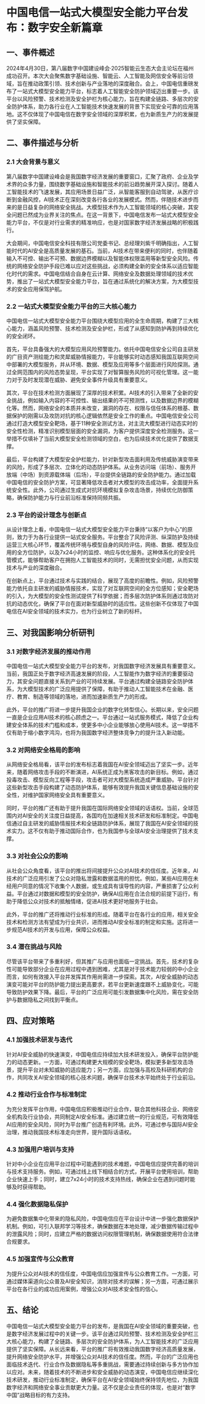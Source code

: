 # 中国电信一站式大模型安全能力平台发布：数字安全新篇章

## 一、事件概述

2024年4月30日，第八届数字中国建设峰会·2025智能云生态大会主论坛在福州成功召开。本次大会聚焦数字基础设施、智能云、人工智能及网信安全等前沿领域，旨在推动政策引领、技术创新与产业落地的深度融合。会上，中国电信重磅发布了一站式大模型安全能力平台，标志着人工智能安全防护领域迈出重要一步。该平台以风险预警、技术检测及安全护栏为核心能力，旨在构建全链路、多层次的安全防护体系，助力各行业在人工智能技术快速发展的背景下实现安全可靠的应用落地。这不仅体现了中国电信在数字安全领域的深厚积累，也为新质生产力的发展提供了坚实保障。

## 二、事件描述与分析

### 2.1 大会背景与意义

第八届数字中国建设峰会是我国数字经济发展的重要窗口，汇聚了政府、企业及学术界的众多力量，围绕数字基础设施和智能技术的前沿趋势展开深入探讨。随着人工智能技术的飞速发展，其应用场景日益广泛，从智能客服到自动驾驶，从医疗诊断到金融风控，AI技术正在深刻改变各行各业的发展模式。然而，伴随技术进步而来的是日益复杂的网络安全挑战。大模型技术作为人工智能领域的核心突破，其安全问题已然成为业界关注的焦点。在这一背景下，中国电信发布一站式大模型安全能力平台，不仅是对行业需求的精准响应，也是对国家数字经济发展战略的积极践行。

大会期间，中国电信安全科技有限公司党委书记、总经理刘紫千明确指出，人工智能时代的AI安全是高质量发展的基石。当前，AI技术在带来便利的同时，也伴随着输入不可控、输出不可预、数据边界模糊以及智能体权限滥用等新型安全风险。传统的网络安全防护手段已难以应对这些挑战，必须构建全新的安全体系以适应智能化时代的需求。中国电信结合自身在云计算、网络安全及数据处理领域的技术优势，推出了一站式大模型安全能力平台，旨在通过系统化的解决方案，为大模型技术的安全应用保驾护航。

### 2.2 一站式大模型安全能力平台的三大核心能力

中国电信一站式大模型安全能力平台围绕大模型应用的全生命周期，构建了三大核心能力，涵盖风险预警、技术检测及安全护栏，形成了从感知到防护再到持续优化的安全闭环。

首先，平台具备强大的大模型应用风险预警能力。依托中国电信安全公司自主研发的广目资产测绘能力和灵犀威胁情报能力，平台能够实时动态感知我国互联网空间中部署的大模型服务，并从环境、数据、模型及应用等多个层面进行风险探测。通过全网范围内的风险态势呈现，平台实现了对智算服务风险的可视化管理。这一能力对于及时发现潜在威胁、避免安全事件升级具有重要意义。

其次，平台在技术检测方面展现了深厚的技术积累。AI技术的引入带来了全新的安全挑战，例如输入内容的不可控性、输出结果的不可预测性，以及数据边界的模糊化等。然而，网络安全的本质并未改变，漏洞的存在、权限与信任体系的根基、数据保护的刚需以及攻防对抗的核心逻辑依然是安全工作的重点。中国电信安全公司通过打造大模型安全靶场，基于11种安全测试方法，对主流大模型进行动态实时的安全性检测，精准识别模型层面的安全漏洞，为客户提供深度安全检测服务。这一举措不仅填补了当前大模型安全检测领域的空白，也为后续技术优化提供了数据支撑。

最后，平台构建了大模型安全护栏能力，针对新型攻击面利用及传统威胁演变带来的风险，形成了多层次、立体化的动态防护体系。从业务访问端（前场）、服务开放端（中场）到资源载体端（后场），平台提供全链路的安全防护能力。通过加载中国电信的安全防护方案，可显著降低攻击者对大模型的攻击成功率，全面提升系统安全性。此外，公司通过生成式对抗环境模拟复杂攻击场景，持续优化防御策略，确保防护能力与行业前沿标准保持同频共振。

### 2.3 平台的设计理念与创新点

从设计理念上看，中国电信一站式大模型安全能力平台秉持“以客户为中心”的原则，致力于为各行业提供一站式安全服务。平台整合了风险评测、纵深防护及持续运营三大核心环节，覆盖传统环境与模型自身的风险评估，网络、数据、模型及应用的全方位防护，以及7x24小时的监控、响应与优化服务。这种体系化的安全托管模式，能够帮助客户在拥抱人工智能技术的同时，无需担忧安全问题，从而实现技术与产业的深度融合。

在创新点上，平台通过技术与实践的结合，展现了高度的前瞻性。例如，风险预警能力依托自主研发的威胁情报技术，实现了对互联网空间的全方位感知；安全靶场的引入，为大模型的安全性测试提供了科学依据；而多层次防护体系则通过攻防对抗的动态优化，确保了平台在面对新型威胁时的适应性。这些创新不仅体现了中国电信在AI安全领域的技术实力，也为行业树立了新的标杆。

## 三、对我国影响分析研判

### 3.1 对数字经济发展的推动作用

中国电信一站式大模型安全能力平台的发布，对我国数字经济发展具有重要意义。当前，我国正处于数字经济高速发展的阶段，人工智能作为数字经济的重要驱动力，其安全问题直接关系到产业的可持续发展。平台通过构建全链路安全防护体系，为大模型技术的广泛应用提供了保障，有助于推动人工智能技术在金融、医疗、教育、制造等领域的落地，进而加速新质生产力的形成。

此外，平台的推广将进一步提升我国企业的数字化转型信心。长期以来，安全问题一直是企业应用AI技术的核心顾虑之一。平台通过一站式服务模式，降低了企业构建安全体系的技术门槛和成本，使更多中小企业能够放心使用AI技术。这一举措不仅有助于缩小数字鸿沟，也将为我国数字经济整体竞争力的提升注入新动能。

### 3.2 对网络安全格局的影响

从网络安全格局看，该平台的发布标志着我国在AI安全领域迈出了坚实一步。近年来，随着网络攻击手段的不断演进，AI系统正成为黑客攻击的新目标。例如，通过投毒攻击、模型反向工程等手段，攻击者可对大模型系统造成严重威胁。平台针对这些新型攻击手段构建了动态防护体系，能够有效提升我国关键信息基础设施的安全性，对维护国家网络安全具有重要意义。

同时，平台的推广还有助于提升我国在国际网络安全领域的话语权。当前，全球范围内对AI安全的关注度日益提高，各国均在加速相关技术研发和标准制定。中国电信通过自主研发的威胁情报技术和全链路防护体系，展现了我国在AI安全领域的技术实力。这不仅有助于推动国际合作，也为我国参与全球AI安全治理提供了技术支撑。

### 3.3 对社会公众的影响

从社会公众角度看，该平台的推出将间接提升公众对AI技术的信任度。近年来，AI技术的广泛应用引发了公众对隐私泄露和数据滥用的担忧。例如，某些AI应用在未经用户同意的情况下收集个人数据，或生成具有误导性的内容，严重损害了公众利益。平台通过对数据和模型的安全防护，确保AI应用在合法合规的前提下运行，有助于降低公众对技术的抵触情绪，促进AI技术更好地服务于社会。

此外，平台的推广还将推动行业标准的形成。随着平台在各行业的应用，相关安全技术和检测方法有望成为行业共识，进而推动AI安全标准的制定和实施。这将进一步规范AI技术的开发与应用，保障公众权益。

### 3.4 潜在挑战与风险

尽管该平台带来了多重利好，但其推广与应用也面临一定挑战。首先，技术的复杂性可能导致部分企业在应用过程中遇到困难，尤其是对于技术能力较弱的中小企业而言，如何有效接入平台并发挥其作用尚需进一步探索。其次，AI安全威胁的动态演变可能对平台的防护能力提出更高要求，若平台更新速度跟不上威胁变化，可能导致防护效果下降。最后，平台的广泛应用可能引发数据集中化风险，需在安全防护与数据隐私之间找到平衡点。

## 四、应对策略

### 4.1 加强技术研发与迭代

针对AI安全威胁的快速演变，中国电信应持续加大技术研发投入，确保平台防护能力的动态更新。一方面，可通过构建更大规模的安全靶场，模拟更多新型攻击场景，提升平台对未知威胁的适应能力；另一方面，应加强与高校及科研机构的合作，共同攻关AI安全领域的核心技术问题，确保平台技术水平始终处于行业前沿。

### 4.2 推动行业合作与标准制定

为充分发挥平台作用，中国电信应积极推动行业合作，联合其他科技企业、网络安全机构及行业协会，共同制定AI安全标准。通过建立统一的行业规范，可有效降低AI应用的安全风险，同时为平台推广创造有利环境。此外，可通过参与国际AI安全治理，推动我国技术标准走向世界，提升国际话语权。

### 4.3 加强用户培训与支持

针对中小企业在应用平台过程中可能遇到的技术难题，中国电信应提供完善的培训与技术支持服务。例如，可通过线上线下相结合的方式，开展平台使用培训，帮助企业快速上手；同时，建立7x24小时的技术支持热线，确保企业在遇到问题时能够及时获得帮助。

### 4.4 强化数据隐私保护

为避免数据集中化带来的隐私风险，中国电信应在平台设计中进一步强化数据保护机制。例如，可引入联邦学习等技术，确保数据在本地处理，减少数据传输过程中的泄露风险；同时，应建立严格的数据访问权限管理机制，确保数据使用符合法律合规要求。

### 4.5 加强宣传与公众教育

为提升公众对AI技术的信任度，中国电信应加强宣传与公众教育工作。一方面，可通过媒体渠道向公众普及AI安全知识，消除对技术的误解；另一方面，可通过展示平台在各行业的成功应用案例，增强公众对AI技术安全性的信心。

## 五、结论

中国电信一站式大模型安全能力平台的发布，是我国在AI安全领域的重要突破，也是数字经济发展过程中的关键一步。该平台通过风险预警、技术检测及安全护栏三大核心能力，构建了全链路、多层次的安全防护体系，为人工智能技术的广泛应用提供了坚实保障。从长远来看，平台的推广将有效推动我国数字经济高质量发展，提升网络安全防护水平，并增强公众对AI技术的信任度。然而，平台的广泛应用也面临技术迭代、行业合作及数据隐私等多重挑战，需要通过持续创新与多方协作加以应对。未来，随着技术的不断进步和安全威胁的动态演变，中国电信应继续深化技术研发，推动行业标准制定，确保平台在AI安全领域始终保持领先地位，为我国数字经济和网络安全事业贡献更大力量。这不仅是企业责任的体现，也是对“数字中国”战略目标的有力支持。